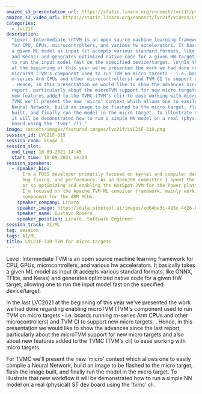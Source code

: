 ```yaml
---
amazon_s3_presentation_url: https://static.linaro.org/connect/lvc21f/presentations/LVC21F-319.pdf
amazon_s3_video_url: https://static.linaro.org/connect/lvc21f/videos/LVC21F-319.mp4
categories:
  - lvc21f
description:
  "Level: Intermediate \nTVM is an open source machine learning framework
  for CPU, GPUs, microcontrollers, and various hw accelerators. It basically takes
  a given ML model as input (it accepts various standard formats, like ONNX, TFlite,
  and Keras) and generates optimized native code for a given HW target, allowing one
  to run the input model fast on the specified device/target. \n\nIn the last LVC2021
  at the beginning of this year we've presented the work we had done regarding enabling
  microTVM (TVM's component used to run TVM on micro targets - i.e. boards running
  m-series Arm CPUs and other microcontrollers) and TVM CI to support new micro targets,
  . Hence, in this presentation we would like to show the advances since the last
  report, particularly about the microTVM support for new micro targets and also about
  new features added to the TVMC (TVM's cli) to ease working with micro targets.\n\nFor
  TVMC we'll present the new 'micro' context which allows one to easily compile a
  Neural Network, build an image to be flashed to the micro target, flash the image
  built, and finally run the model in the micro target. To illustrate that new workflow
  it will be demonstrated how to run a simple NN model on a real (physical) ST dev
  board using the 'tvmc' cli."
image: /assets/images/featured-images/lvc21f/LVC21F-319.png
session_id: LVC21F-319
session_room: Stage 3
session_slot:
  end_time: 10-09-2021 14:45
  start_time: 10-09-2021 14:20
session_speakers:
  - speaker_bio:
      I'm a FOSS developer primarily focused on kernel and compiler development,
      bug fixing, and performance. As an OpenJDK committer I spent the last 5 years
      or so optimizing and enabling the HotSpot JVM for the Power platform. Currently
      I'm focused on the Apache TVM ML compiler framework, mainly working with the microTVM
      component for the ARM MCUs.
    speaker_company: Linaro
    speaker_image: https://data.pinetool.ai/images/ed64be3c-495c-4d26-8ba0-be7de0248cf2.jpeg
    speaker_name: Gustavo Romero
    speaker_position: Linaro, Software Engineer
session_track: AI/ML
tag: session
tags: AI/ML
title: LVC21F-319 TVM for micro targets
---
```


Level: Intermediate
TVM is an open source machine learning framework for CPU, GPUs, microcontrollers, and various hw accelerators. It basically takes a given ML model as input (it accepts various standard formats, like ONNX, TFlite, and Keras) and generates optimized native code for a given HW target, allowing one to run the input model fast on the specified device/target.

In the last LVC2021 at the beginning of this year we've presented the work we had done regarding enabling microTVM (TVM's component used to run TVM on micro targets - i.e. boards running m-series Arm CPUs and other microcontrollers) and TVM CI to support new micro targets, . Hence, in this presentation we would like to show the advances since the last report, particularly about the microTVM support for new micro targets and also about new features added to the TVMC (TVM's cli) to ease working with micro targets.

For TVMC we'll present the new 'micro' context which allows one to easily compile a Neural Network, build an image to be flashed to the micro target, flash the image built, and finally run the model in the micro target. To illustrate that new workflow it will be demonstrated how to run a simple NN model on a real (physical) ST dev board using the 'tvmc' cli.
